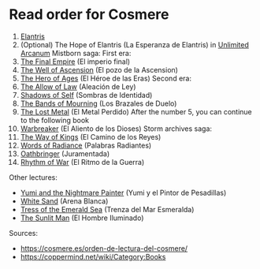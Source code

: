 # Read order for Cosmere

1. [Elantris](https://github.com/alexgimenez02/eBooks-drive/blob/main/Sanderson%2C%20Brandon/Elantris.%20Edición%20X%20Aniversario%20(Brandon%20Sanderson).epub)
2. (Optional) The Hope of Elantris (La Esperanza de Elantris) in [Unlimited Arcanum](https://github.com/alexgimenez02/eBooks-drive/blob/main/Sanderson%2C%20Brandon/Arcanum%20ilimitado%20(Brandon%20Sanderson)%20(Z-Library).epub)
Mistborn saga:
First era:
3. [The Final Empire](https://github.com/alexgimenez02/eBooks-drive/blob/main/Sanderson%2C%20Brandon/Nacidos%20de%20la%20bruma/El%20Imperio%20Final%20(Ed.%20ilustrada)%20(Brandon%20Sanderson)%20(Z-Library).epub) (El imperio final)
4. [The Well of Ascension](https://github.com/alexgimenez02/eBooks-drive/blob/main/Sanderson%2C%20Brandon/Nacidos%20de%20la%20bruma/El%20Pozo%20de%20la%20Ascensión%20(Ed.%20ilustrada)%20(Brandon%20Sanderson)%20(Z-Library).epub) (El pozo de la Ascension)
5. [The Hero of Ages](https://github.com/alexgimenez02/eBooks-drive/blob/main/Sanderson%2C%20Brandon/Nacidos%20de%20la%20bruma/El%20H%C3%A9roe%20de%20las%20Eras.%20(Ed.%20revisada)%20(Brandon%20Sanderson)%20(Z-Library).epub) (El Héroe de las Eras)
Second era:
6. [The Allow of Law](https://github.com/alexgimenez02/eBooks-drive/blob/main/Sanderson%2C%20Brandon/Nacidos%20de%20la%20bruma/Aleacion%20de%20ley%20-%20Brandon%20Sanderson.epub) (Aleación de Ley)
7. [Shadows of Self](https://github.com/alexgimenez02/eBooks-drive/blob/main/Sanderson%2C%20Brandon/Nacidos%20de%20la%20bruma/Sombras%20de%20identidad%20Brandon%20Sanderson.epub) (Sombras de Identidad)
8. [The Bands of Mourning](https://github.com/alexgimenez02/eBooks-drive/blob/main/Sanderson%2C%20Brandon/Nacidos%20de%20la%20bruma/Brazales%20de%20duelo%20(Brandon%20Sanderson).epub) (Los Brazales de Duelo)
9. [The Lost Metal](https://github.com/alexgimenez02/eBooks-drive/blob/main/Sanderson%2C%20Brandon/Nacidos%20de%20la%20bruma/El%20Metal%20Perdido%20-%20Brandon%20Sanderson.epub) (El Metal Perdido)
After the number 5, you can continue to the following book
10. [Warbreaker](https://github.com/alexgimenez02/eBooks-drive/blob/main/Sanderson%2C%20Brandon/El%20Aliento%20de%20los%20Dioses%20(Sanderson%20Brandon)%20(Z-Library).epub) (El Aliento de los Dioses)
Storm archives saga:
11. [The Way of Kings](https://github.com/alexgimenez02/eBooks-drive/blob/main/Sanderson%2C%20Brandon/El%20archivo%20de%20las%20tormentas/El%20camino%20de%20los%20reyes%20(Brandon%20Sanderson)%20(Z-Library).epub) (El Camino de los Reyes)
12. [Words of Radiance](https://github.com/alexgimenez02/eBooks-drive/blob/main/Sanderson%2C%20Brandon/El%20archivo%20de%20las%20tormentas/Palabras%20Radiantes%20-%20Brandon%20Sanderson.epub) (Palabras Radiantes)
13. [Oathbringer](https://github.com/alexgimenez02/eBooks-drive/blob/main/Sanderson%2C%20Brandon/El%20archivo%20de%20las%20tormentas/Juramentada%20(Brandon%20Sanderson)%20(Z-Library).epub) (Juramentada)
14. [Rhythm of War](https://github.com/alexgimenez02/eBooks-drive/blob/main/Sanderson%2C%20Brandon/El%20archivo%20de%20las%20tormentas/El%20Ritmo%20de%20la%20Guerra%20(Brandon%20Sanderson)%20(Z-Library).epub) (El Ritmo de la Guerra)

Other lectures:
- [Yumi and the Nightmare Painter](https://github.com/alexgimenez02/eBooks-drive/blob/main/Sanderson%2C%20Brandon/Yumi%20y%20el%20pintor%20de%20pesadillas%20(Brandon%20Sanderson)%20(Z-Library).epub) (Yumi y el Pintor de Pesadillas)
- [White Sand]() (Arena Blanca)
- [Tress of the Emerald Sea](https://github.com/alexgimenez02/eBooks-drive/blob/main/Sanderson%2C%20Brandon/Trenza%20del%20mar%20Esmeralda%20(Brandon%20Sanderson)%20(Z-Library).epub) (Trenza del Mar Esmeralda)
- [The Sunlit Man](https://github.com/alexgimenez02/eBooks-drive/blob/main/Sanderson%2C%20Brandon/El%20hombre%20iluminado%20(Brandon%20Sanderson)%20(Z-Library).epub) (El Hombre Iluminado)

Sources: 
 - https://cosmere.es/orden-de-lectura-del-cosmere/
 - https://coppermind.net/wiki/Category:Books
